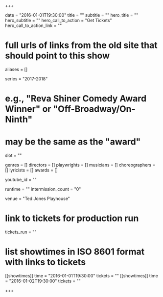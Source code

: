 +++

date = "2016-01-01T19:30:00"
title = ""
subtitle = ""
hero_title = ""
hero_subtitle = ""
hero_call_to_action = "Get Tickets"
hero_call_to_action_link = ""

# full urls of links from the old site that should point to this show
aliases = []

series = "2017-2018"
# e.g., "Reva Shiner Comedy Award Winner" or "Off-Broadway/On-Ninth"
# may be the same as the "award"
slot = ""

genres = []
directors = []
playwrights = []
musicians = []
choreographers = []
lyricists = []
awards = []

youtube_id = ""

runtime = ""
intermission_count = "0"

venue = "Ted Jones Playhouse"

# link to tickets for production run
tickets_run = ""

# list showtimes in ISO 8601 format with links to tickets
[[showtimes]]
    time = "2016-01-01T19:30:00"
    tickets = ""
[[showtimes]]
    time = "2016-01-02T19:30:00"
    tickets = ""

+++
